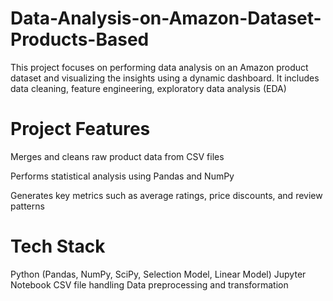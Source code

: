 # Data-Analysis-on-Amazon-Dataset-Products-Based
This project focuses on performing data analysis on an Amazon product dataset and visualizing the insights using a dynamic dashboard. It includes data cleaning, feature engineering, exploratory data analysis (EDA)

# Project Features
Merges and cleans raw product data from CSV files

Performs statistical analysis using Pandas and NumPy

Generates key metrics such as average ratings, price discounts, and review patterns

# Tech Stack
Python (Pandas, NumPy, SciPy, Selection Model, Linear Model)
Jupyter Notebook
CSV file handling
Data preprocessing and transformation
